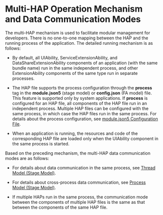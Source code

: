 # Multi-HAP Operation Mechanism and Data Communication Modes


The multi-HAP mechanism is used to facilitate modular management for developers. There is no one-to-one mapping between the HAP and the running process of the application. The detailed running mechanism is as follows:


- By default, all UIAbility, ServiceExtensionAbility, and DataShareExtensionAbility components of an application (with the same bundle name) run in the same independent process, and other ExtensionAbility components of the same type run in separate processes.

- The HAP file supports the process configuration through the **process** tag in the **module.json5** (stage model) or **config.json** (FA model) file. This feature is supported only by system applications. If **process** is configured for an HAP file, all components of the HAP file run in an independent process. Multiple HAP files can be configured with the same process, in which case the HAP files run in the same process. For details about the process configuration, see [module.json5 Configuration File](module-configuration-file.md).

- When an application is running, the resources and code of the corresponding HAP file are loaded only when the UIAbility component in the same process is started.


Based on the preceding mechanism, the multi-HAP data communication modes are as follows:


- For details about data communication in the same process, see [Thread Model (Stage Model)](../application-models/thread-model-stage.md).

- For details about cross-process data communication, see [Process Model (Stage Model)](../application-models/process-model-stage.md).

- If multiple HAPs run in the same process, the communication mode between the components of multiple HAP files is the same as that between the components of the same HAP file.
